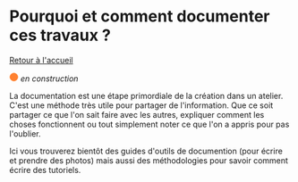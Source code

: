 # Pourquoi et comment documenter ces travaux ?

[Retour à l'accueil](index.md)

![--état de l'écriture--](imgplaceholder/balise_orange.png) *en construction*

La  documentation est une étape primordiale de la création dans un atelier.  C'est une méthode très utile pour partager de l'information. Que ce  soit partager ce que l'on sait faire avec les autres, expliquer comment  les choses fonctionnent ou tout simplement noter ce que l'on a appris  pour pas l'oublier.



Ici vous trouverez bientôt des guides  d'outils de documention (pour écrire et prendre des photos) mais aussi  des méthodologies pour savoir comment écrire des tutoriels.
